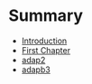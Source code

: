 # Summary

* [Introduction](readme.md)
* [First Chapter](gui.md)
* [adap2](lfs.md)
* [adapb3](python.md)

